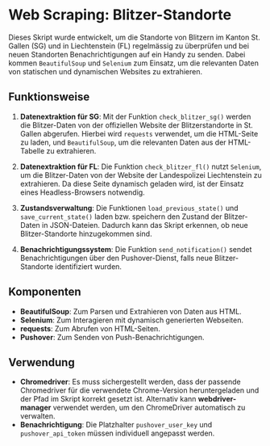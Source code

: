 # Web Scraping: Blitzer-Standorte

Dieses Skript wurde entwickelt, um die Standorte von Blitzern im Kanton St. Gallen (SG) und in Liechtenstein (FL) regelmässig zu überprüfen und bei neuen Standorten Benachrichtigungen auf ein Handy zu senden. Dabei kommen `BeautifulSoup` und `Selenium` zum Einsatz, um die relevanten Daten von statischen und dynamischen Websites zu extrahieren.

## Funktionsweise

1. **Datenextraktion für SG**: Mit der Funktion `check_blitzer_sg()` werden die Blitzer-Daten von der offiziellen Website der Blitzerstandorte in St. Gallen abgerufen. Hierbei wird `requests` verwendet, um die HTML-Seite zu laden, und `BeautifulSoup`, um die relevanten Daten aus der HTML-Tabelle zu extrahieren.

2. **Datenextraktion für FL**: Die Funktion `check_blitzer_fl()` nutzt `Selenium`, um die Blitzer-Daten von der Website der Landespolizei Liechtenstein zu extrahieren. Da diese Seite dynamisch geladen wird, ist der Einsatz eines Headless-Browsers notwendig.

3. **Zustandsverwaltung**: Die Funktionen `load_previous_state()` und `save_current_state()` laden bzw. speichern den Zustand der Blitzer-Daten in JSON-Dateien. Dadurch kann das Skript erkennen, ob neue Blitzer-Standorte hinzugekommen sind.

4. **Benachrichtigungssystem**: Die Funktion `send_notification()` sendet Benachrichtigungen über den Pushover-Dienst, falls neue Blitzer-Standorte identifiziert wurden. 

## Komponenten

- **BeautifulSoup**: Zum Parsen und Extrahieren von Daten aus HTML.
- **Selenium**: Zum Interagieren mit dynamisch generierten Webseiten.
- **requests**: Zum Abrufen von HTML-Seiten.
- **Pushover**: Zum Senden von Push-Benachrichtigungen.

## Verwendung

- **Chromedriver**: Es muss sichergestellt werden, dass der passende Chromedriver für die verwendete Chrome-Version heruntergeladen und der Pfad im Skript korrekt gesetzt ist. Alternativ kann **webdriver-manager** verwendet werden, um den ChromeDriver automatisch zu verwalten.
- **Benachrichtigung**: Die Platzhalter `pushover_user_key` und `pushover_api_token` müssen individuell angepasst werden.
